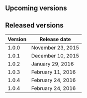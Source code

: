 ## Upcoming versions

## Released versions

|Version|Release date|
|---|---|
|1.0.0|November 23, 2015|
|1.0.1|December 10, 2015|
|1.0.2|January 29, 2016|
|1.0.3|February 11, 2016|
|1.0.4|February 24, 2016|
|1.0.4|February 24, 2016|
